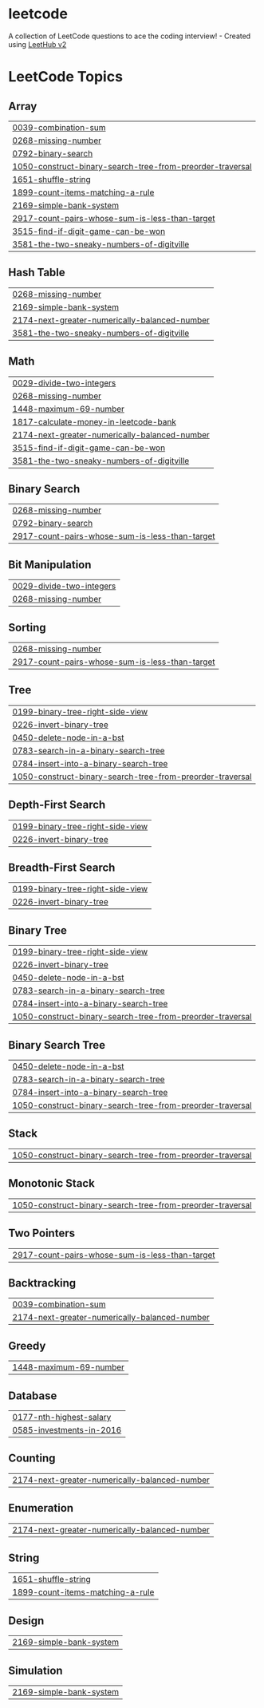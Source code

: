 # leetcode
A collection of LeetCode questions to ace the coding interview! - Created using [LeetHub v2](https://github.com/arunbhardwaj/LeetHub-2.0)

<!---LeetCode Topics Start-->
# LeetCode Topics
## Array
|  |
| ------- |
| [0039-combination-sum](https://github.com/Its-soul/leetcode/tree/master/0039-combination-sum) |
| [0268-missing-number](https://github.com/Its-soul/leetcode/tree/master/0268-missing-number) |
| [0792-binary-search](https://github.com/Its-soul/leetcode/tree/master/0792-binary-search) |
| [1050-construct-binary-search-tree-from-preorder-traversal](https://github.com/Its-soul/leetcode/tree/master/1050-construct-binary-search-tree-from-preorder-traversal) |
| [1651-shuffle-string](https://github.com/Its-soul/leetcode/tree/master/1651-shuffle-string) |
| [1899-count-items-matching-a-rule](https://github.com/Its-soul/leetcode/tree/master/1899-count-items-matching-a-rule) |
| [2169-simple-bank-system](https://github.com/Its-soul/leetcode/tree/master/2169-simple-bank-system) |
| [2917-count-pairs-whose-sum-is-less-than-target](https://github.com/Its-soul/leetcode/tree/master/2917-count-pairs-whose-sum-is-less-than-target) |
| [3515-find-if-digit-game-can-be-won](https://github.com/Its-soul/leetcode/tree/master/3515-find-if-digit-game-can-be-won) |
| [3581-the-two-sneaky-numbers-of-digitville](https://github.com/Its-soul/leetcode/tree/master/3581-the-two-sneaky-numbers-of-digitville) |
## Hash Table
|  |
| ------- |
| [0268-missing-number](https://github.com/Its-soul/leetcode/tree/master/0268-missing-number) |
| [2169-simple-bank-system](https://github.com/Its-soul/leetcode/tree/master/2169-simple-bank-system) |
| [2174-next-greater-numerically-balanced-number](https://github.com/Its-soul/leetcode/tree/master/2174-next-greater-numerically-balanced-number) |
| [3581-the-two-sneaky-numbers-of-digitville](https://github.com/Its-soul/leetcode/tree/master/3581-the-two-sneaky-numbers-of-digitville) |
## Math
|  |
| ------- |
| [0029-divide-two-integers](https://github.com/Its-soul/leetcode/tree/master/0029-divide-two-integers) |
| [0268-missing-number](https://github.com/Its-soul/leetcode/tree/master/0268-missing-number) |
| [1448-maximum-69-number](https://github.com/Its-soul/leetcode/tree/master/1448-maximum-69-number) |
| [1817-calculate-money-in-leetcode-bank](https://github.com/Its-soul/leetcode/tree/master/1817-calculate-money-in-leetcode-bank) |
| [2174-next-greater-numerically-balanced-number](https://github.com/Its-soul/leetcode/tree/master/2174-next-greater-numerically-balanced-number) |
| [3515-find-if-digit-game-can-be-won](https://github.com/Its-soul/leetcode/tree/master/3515-find-if-digit-game-can-be-won) |
| [3581-the-two-sneaky-numbers-of-digitville](https://github.com/Its-soul/leetcode/tree/master/3581-the-two-sneaky-numbers-of-digitville) |
## Binary Search
|  |
| ------- |
| [0268-missing-number](https://github.com/Its-soul/leetcode/tree/master/0268-missing-number) |
| [0792-binary-search](https://github.com/Its-soul/leetcode/tree/master/0792-binary-search) |
| [2917-count-pairs-whose-sum-is-less-than-target](https://github.com/Its-soul/leetcode/tree/master/2917-count-pairs-whose-sum-is-less-than-target) |
## Bit Manipulation
|  |
| ------- |
| [0029-divide-two-integers](https://github.com/Its-soul/leetcode/tree/master/0029-divide-two-integers) |
| [0268-missing-number](https://github.com/Its-soul/leetcode/tree/master/0268-missing-number) |
## Sorting
|  |
| ------- |
| [0268-missing-number](https://github.com/Its-soul/leetcode/tree/master/0268-missing-number) |
| [2917-count-pairs-whose-sum-is-less-than-target](https://github.com/Its-soul/leetcode/tree/master/2917-count-pairs-whose-sum-is-less-than-target) |
## Tree
|  |
| ------- |
| [0199-binary-tree-right-side-view](https://github.com/Its-soul/leetcode/tree/master/0199-binary-tree-right-side-view) |
| [0226-invert-binary-tree](https://github.com/Its-soul/leetcode/tree/master/0226-invert-binary-tree) |
| [0450-delete-node-in-a-bst](https://github.com/Its-soul/leetcode/tree/master/0450-delete-node-in-a-bst) |
| [0783-search-in-a-binary-search-tree](https://github.com/Its-soul/leetcode/tree/master/0783-search-in-a-binary-search-tree) |
| [0784-insert-into-a-binary-search-tree](https://github.com/Its-soul/leetcode/tree/master/0784-insert-into-a-binary-search-tree) |
| [1050-construct-binary-search-tree-from-preorder-traversal](https://github.com/Its-soul/leetcode/tree/master/1050-construct-binary-search-tree-from-preorder-traversal) |
## Depth-First Search
|  |
| ------- |
| [0199-binary-tree-right-side-view](https://github.com/Its-soul/leetcode/tree/master/0199-binary-tree-right-side-view) |
| [0226-invert-binary-tree](https://github.com/Its-soul/leetcode/tree/master/0226-invert-binary-tree) |
## Breadth-First Search
|  |
| ------- |
| [0199-binary-tree-right-side-view](https://github.com/Its-soul/leetcode/tree/master/0199-binary-tree-right-side-view) |
| [0226-invert-binary-tree](https://github.com/Its-soul/leetcode/tree/master/0226-invert-binary-tree) |
## Binary Tree
|  |
| ------- |
| [0199-binary-tree-right-side-view](https://github.com/Its-soul/leetcode/tree/master/0199-binary-tree-right-side-view) |
| [0226-invert-binary-tree](https://github.com/Its-soul/leetcode/tree/master/0226-invert-binary-tree) |
| [0450-delete-node-in-a-bst](https://github.com/Its-soul/leetcode/tree/master/0450-delete-node-in-a-bst) |
| [0783-search-in-a-binary-search-tree](https://github.com/Its-soul/leetcode/tree/master/0783-search-in-a-binary-search-tree) |
| [0784-insert-into-a-binary-search-tree](https://github.com/Its-soul/leetcode/tree/master/0784-insert-into-a-binary-search-tree) |
| [1050-construct-binary-search-tree-from-preorder-traversal](https://github.com/Its-soul/leetcode/tree/master/1050-construct-binary-search-tree-from-preorder-traversal) |
## Binary Search Tree
|  |
| ------- |
| [0450-delete-node-in-a-bst](https://github.com/Its-soul/leetcode/tree/master/0450-delete-node-in-a-bst) |
| [0783-search-in-a-binary-search-tree](https://github.com/Its-soul/leetcode/tree/master/0783-search-in-a-binary-search-tree) |
| [0784-insert-into-a-binary-search-tree](https://github.com/Its-soul/leetcode/tree/master/0784-insert-into-a-binary-search-tree) |
| [1050-construct-binary-search-tree-from-preorder-traversal](https://github.com/Its-soul/leetcode/tree/master/1050-construct-binary-search-tree-from-preorder-traversal) |
## Stack
|  |
| ------- |
| [1050-construct-binary-search-tree-from-preorder-traversal](https://github.com/Its-soul/leetcode/tree/master/1050-construct-binary-search-tree-from-preorder-traversal) |
## Monotonic Stack
|  |
| ------- |
| [1050-construct-binary-search-tree-from-preorder-traversal](https://github.com/Its-soul/leetcode/tree/master/1050-construct-binary-search-tree-from-preorder-traversal) |
## Two Pointers
|  |
| ------- |
| [2917-count-pairs-whose-sum-is-less-than-target](https://github.com/Its-soul/leetcode/tree/master/2917-count-pairs-whose-sum-is-less-than-target) |
## Backtracking
|  |
| ------- |
| [0039-combination-sum](https://github.com/Its-soul/leetcode/tree/master/0039-combination-sum) |
| [2174-next-greater-numerically-balanced-number](https://github.com/Its-soul/leetcode/tree/master/2174-next-greater-numerically-balanced-number) |
## Greedy
|  |
| ------- |
| [1448-maximum-69-number](https://github.com/Its-soul/leetcode/tree/master/1448-maximum-69-number) |
## Database
|  |
| ------- |
| [0177-nth-highest-salary](https://github.com/Its-soul/leetcode/tree/master/0177-nth-highest-salary) |
| [0585-investments-in-2016](https://github.com/Its-soul/leetcode/tree/master/0585-investments-in-2016) |
## Counting
|  |
| ------- |
| [2174-next-greater-numerically-balanced-number](https://github.com/Its-soul/leetcode/tree/master/2174-next-greater-numerically-balanced-number) |
## Enumeration
|  |
| ------- |
| [2174-next-greater-numerically-balanced-number](https://github.com/Its-soul/leetcode/tree/master/2174-next-greater-numerically-balanced-number) |
## String
|  |
| ------- |
| [1651-shuffle-string](https://github.com/Its-soul/leetcode/tree/master/1651-shuffle-string) |
| [1899-count-items-matching-a-rule](https://github.com/Its-soul/leetcode/tree/master/1899-count-items-matching-a-rule) |
## Design
|  |
| ------- |
| [2169-simple-bank-system](https://github.com/Its-soul/leetcode/tree/master/2169-simple-bank-system) |
## Simulation
|  |
| ------- |
| [2169-simple-bank-system](https://github.com/Its-soul/leetcode/tree/master/2169-simple-bank-system) |
<!---LeetCode Topics End-->